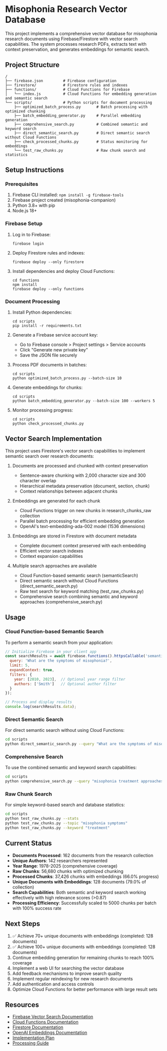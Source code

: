 # Misophonia Research Vector Database

This project implements a comprehensive vector database for misophonia research documents using Firebase/Firestore with vector search capabilities. The system processes research PDFs, extracts text with context preservation, and generates embeddings for semantic search.

## Project Structure

```
/
├── firebase.json         # Firebase configuration
├── firestore/            # Firestore rules and indexes
├── functions/            # Cloud Functions for Firebase
│   └── index.js          # Cloud Functions for embedding generation and semantic search
└── scripts/              # Python scripts for document processing
    ├── optimized_batch_process.py       # Batch processing with optimized chunking
    ├── batch_embedding_generator.py     # Parallel embedding generation
    ├── comprehensive_search.py          # Combined semantic and keyword search
    ├── direct_semantic_search.py        # Direct semantic search without Cloud Functions
    ├── check_processed_chunks.py        # Status monitoring for embeddings
    └── test_raw_chunks.py               # Raw chunk search and statistics
```

## Setup Instructions

### Prerequisites

1. Firebase CLI installed: `npm install -g firebase-tools`
2. Firebase project created (misophonia-companion)
3. Python 3.8+ with pip
4. Node.js 18+

### Firebase Setup

1. Log in to Firebase:
   ```
   firebase login
   ```

2. Deploy Firestore rules and indexes:
   ```
   firebase deploy --only firestore
   ```

3. Install dependencies and deploy Cloud Functions:
   ```
   cd functions
   npm install
   firebase deploy --only functions
   ```

### Document Processing

1. Install Python dependencies:
   ```
   cd scripts
   pip install -r requirements.txt
   ```

2. Generate a Firebase service account key:
   - Go to Firebase console > Project settings > Service accounts
   - Click "Generate new private key"
   - Save the JSON file securely

3. Process PDF documents in batches:
   ```
   cd scripts
   python optimized_batch_process.py --batch-size 10
   ```

4. Generate embeddings for chunks:
   ```
   cd scripts
   python batch_embedding_generator.py --batch-size 100 --workers 5
   ```

5. Monitor processing progress:
   ```
   cd scripts
   python check_processed_chunks.py
   ```

## Vector Search Implementation

This project uses Firestore's vector search capabilities to implement semantic search over research documents:

1. Documents are processed and chunked with context preservation
   - Sentence-aware chunking with 2,000 character size and 300 character overlap
   - Hierarchical metadata preservation (document, section, chunk)
   - Context relationships between adjacent chunks

2. Embeddings are generated for each chunk
   - Cloud Functions trigger on new chunks in research_chunks_raw collection
   - Parallel batch processing for efficient embedding generation
   - OpenAI's text-embedding-ada-002 model (1536 dimensions)

3. Embeddings are stored in Firestore with document metadata
   - Complete document context preserved with each embedding
   - Efficient vector search indexes
   - Context expansion capabilities

4. Multiple search approaches are available
   - Cloud Function-based semantic search (semanticSearch)
   - Direct semantic search without Cloud Functions (direct_semantic_search.py)
   - Raw text search for keyword matching (test_raw_chunks.py)
   - Comprehensive search combining semantic and keyword approaches (comprehensive_search.py)

## Usage

### Cloud Function-based Semantic Search

To perform a semantic search from your application:

```javascript
// Initialize Firebase in your client app
const searchResults = await firebase.functions().httpsCallable('semanticSearch')({ 
  query: 'What are the symptoms of misophonia?',
  limit: 5,
  expandContext: true,
  filters: {
    year: [2010, 2023],  // Optional year range filter
    authors: ['Smith']   // Optional author filter
  }
});

// Process and display results
console.log(searchResults.data);
```

### Direct Semantic Search

For direct semantic search without using Cloud Functions:

```bash
cd scripts
python direct_semantic_search.py --query "What are the symptoms of misophonia?" --threshold 0.7
```

### Comprehensive Search

To use the combined semantic and keyword search capabilities:

```bash
cd scripts
python comprehensive_search.py --query "misophonia treatment approaches" --limit 5
```

### Raw Chunk Search

For simple keyword-based search and database statistics:

```bash
cd scripts
python test_raw_chunks.py --stats
python test_raw_chunks.py --topic "misophonia symptoms"
python test_raw_chunks.py --keyword "treatment"
```

## Current Status

- **Documents Processed**: 162 documents from the research collection
- **Unique Authors**: 142 researchers represented
- **Year Range**: 1978-2025 (comprehensive coverage)
- **Raw Chunks**: 56,680 chunks with optimized chunking
- **Processed Chunks**: 37,426 chunks with embeddings (66.0% progress)
- **Unique Documents with Embeddings**: 128 documents (79.0% of collection)
- **Search Capabilities**: Both semantic and keyword search working effectively with high relevance scores (>0.87)
- **Processing Efficiency**: Successfully scaled to 5000 chunks per batch with 100% success rate

## Next Steps

1. ✅ Achieve 70+ unique documents with embeddings (completed: 128 documents)
2. ✅ Achieve 100+ unique documents with embeddings (completed: 128 documents)
3. Continue embedding generation for remaining chunks to reach 100% coverage
4. Implement a web UI for searching the vector database
5. Add feedback mechanisms to improve search quality
6. Implement regular reindexing for new research documents
7. Add authentication and access controls
8. Optimize Cloud Functions for better performance with large result sets

## Resources

- [Firebase Vector Search Documentation](https://firebase.google.com/docs/firestore/vector-search)
- [Cloud Functions Documentation](https://firebase.google.com/docs/functions)
- [Firestore Documentation](https://firebase.google.com/docs/firestore)
- [OpenAI Embeddings Documentation](https://platform.openai.com/docs/guides/embeddings)
- [Implementation Plan](/documents/development/misophonia-vector-db-implementation-plan.md)
- [Processing Guide](/vector-db-processing-README.md)
